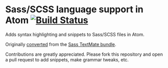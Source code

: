 # Sass/SCSS language support in Atom [![Build Status](https://travis-ci.org/atom/language-sass.svg?branch=master)](https://travis-ci.org/atom/language-sass)

Adds syntax highlighting and snippets to Sass/SCSS files in Atom.

Originally [converted](http://atom.io/docs/latest/converting-a-text-mate-bundle)
from the [Sass TextMate bundle](https://github.com/alexsancho/SASS.tmbundle).

Contributions are greatly appreciated. Please fork this repository and open a
pull request to add snippets, make grammar tweaks, etc.
